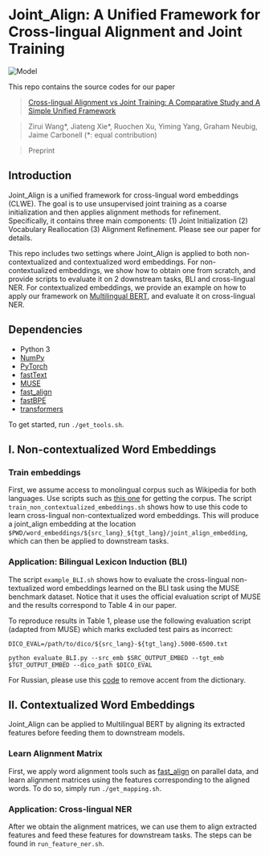 # Joint_Align: A Unified Framework for Cross-lingual Alignment and Joint Training 
![Model](./illustration.png)

This repo contains the source codes for our paper

>[Cross-lingual Alignment vs Joint Training: A Comparative Study and A Simple Unified Framework](https://arxiv.org/abs/1910.04708)

>Zirui Wang*, Jiateng Xie*, Ruochen Xu, Yiming Yang, Graham Neubig, Jaime Carbonell (*: equal contribution)

>Preprint

## Introduction

Joint_Align is a unified framework for cross-lingual word embeddings (CLWE). The goal is to use unsupervised joint training as a coarse initialization and then applies alignment methods for refinement. Specifically, it contains three main components: (1) Joint Initialization (2) Vocabulary Reallocation (3) Alignment Refinement. Please see our paper for details.

This repo includes two settings where Joint_Align is applied to both non-contextualized and contextualized word embeddings. For non-contextualized embeddings, we show how to obtain one from scratch, and provide scripts to evaluate it on 2 downstream tasks, BLI and cross-lingual NER. For contextualized embeddings, we provide an example on how to apply our framework on [Multilingual BERT](https://github.com/google-research/bert/blob/master/multilingual.md), and evaluate it on cross-lingual NER.

## Dependencies

* Python 3
* [NumPy](http://www.numpy.org/)
* [PyTorch](http://pytorch.org/)
* [fastText](https://github.com/facebookresearch/fastText) 
* [MUSE](https://github.com/facebookresearch/MUSE)
* [fast_align](https://github.com/clab/fast_align)
* [fastBPE](https://github.com/glample/fastBPE)
* [transformers](https://github.com/huggingface/transformers)

To get started, run `./get_tools.sh`. 

## I. Non-contextualized Word Embeddings

### Train embeddings

First, we assume access to monolingual corpus such as Wikipedia for both languages. Use scripts such as [this one](https://github.com/facebookresearch/XLM/blob/master/get-data-wiki.sh) for getting the corpus.
The script `train_non_contextualized_embeddings.sh` shows how to use this code to learn cross-lingual non-contextualized word embeddings. 
This will produce a joint_align embedding at the location `$PWD/word_embeddings/${src_lang}_${tgt_lang}/joint_align_embedding`, which can then be applied to downstream tasks.

### Application: Bilingual Lexicon Induction (BLI)

The script `example_BLI.sh` shows how to evaluate the cross-lingual non-textualized word embeddings learned on the BLI task using the MUSE benchmark dataset. Notice that it uses the official evaluation script of MUSE and the results correspond to Table 4 in our paper.

To reproduce results in Table 1, please use the following evaluation script (adapted from MUSE) which marks excluded test pairs as incorrect:
``` 
DICO_EVAL=/path/to/dico/${src_lang}-${tgt_lang}.5000-6500.txt

python evaluate_BLI.py --src_emb $SRC_OUTPUT_EMBED --tgt_emb $TGT_OUTPUT_EMBED --dico_path $DICO_EVAL
```

For Russian, please use this [code](https://github.com/facebookresearch/XLM/blob/master/tools/lowercase_and_remove_accent.py) to remove accent from the dictionary.

## II. Contextualized Word Embeddings

Joint_Align can be applied to Multilingual BERT by aligning its extracted features before feeding them to downstream models.

### Learn Alignment Matrix

First, we apply word alignment tools such as [fast_align](https://github.com/clab/fast_align) on parallel data, and learn alignment matrices using the features corresponding to the aligned words. To do so, simply run `./get_mapping.sh`.

### Application: Cross-lingual NER

After we obtain the alignment matrices, we can use them to align extracted features and feed these features for downstream tasks. The steps can be found in `run_feature_ner.sh`.

